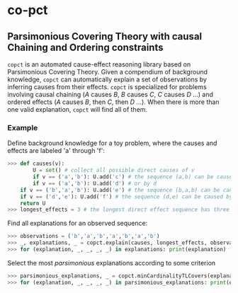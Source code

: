# co-pct
## **P**arsimonious **C**overing **T**heory with causal **C**haining and **O**rdering constraints

`copct` is an automated cause-effect reasoning library based on Parsimonious Covering Theory.  Given a compendium of background knowledge, `copct` can automatically explain a set of observations by inferring causes from their effects.  `copct` is specialized for problems involving causal chaining (*A* causes *B*, *B* causes *C*, *C* causes *D* ...) and ordered effects (*A* causes *B*, then *C*, then *D* ...).  When there is more than one valid explanation, `copct` will find all of them.

### Example

Define background knowledge for a toy problem, where the causes and effects are labeled 'a' through 'f':

```python
>>> def causes(v):
    	U = set() # collect all possible direct causes of v
    	if v == ('a','b'): U.add('c') # the sequence (a,b) can be caused by c
    	if v == ('a','b'): U.add('d') # or by d
	if v == ('b','a','b'): U.add('e') # the sequence (b,a,b) can be caused by e
	if v == ('d','e'): U.add('f') # the sequence (d,e) can be caused by f
	return U
>>> longest_effects = 3 # the longest direct effect sequence has three elements (b,a,b)
```

Find all explanations for an observed sequence:

```python
>>> observations = ('b','a','b','a','b','a','b')
>>> _, explanations, _ = copct.explain(causes, longest_effects, observations)
>>> for (explanation, _, _, _, _) in explanations: print(explanation)
```

Select the most *parsimonious* explanations according to some criterion

```python
>>> parsimonious_explanations, _ = copct.minCardinalityTLCovers(explanations)
>>> for (explanation, _, _, _, _) in parsimonious_explanations: print(explanation)
```